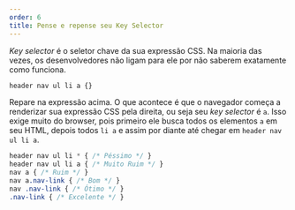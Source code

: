 ```yaml
---
order: 6
title: Pense e repense seu Key Selector
---
```


*Key selector* é o seletor chave da sua expressão CSS. Na maioria das vezes, os desenvolvedores não ligam para ele por não saberem exatamente como funciona.

```css
header nav ul li a {}
```

Repare na expressão acima. O que acontece é que o navegador começa a renderizar sua expressão CSS pela direita, ou seja seu *key selector* é `a`. Isso exige muito do browser, pois primeiro ele busca todos os elementos `a` em seu HTML, depois todos `li a` e assim por diante até chegar em `header nav ul li a`.

```css
header nav ul li * { /* Péssimo */ }
header nav ul li a { /* Muito Ruim */ }
nav a { /* Ruim */ }
nav a.nav-link { /* Bom */ }
nav .nav-link { /* Ótimo */ }
.nav-link { /* Excelente */ }
```


